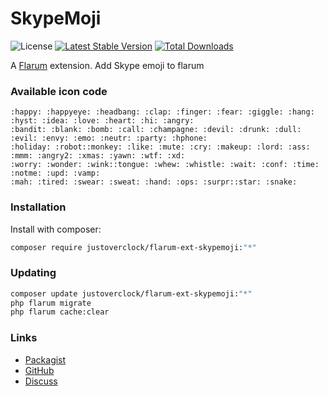 # SkypeMoji

![License](https://img.shields.io/badge/license-MIT-blue.svg) [![Latest Stable Version](https://img.shields.io/packagist/v/justoverclock/flarum-ext-skypemoji.svg)](https://packagist.org/packages/justoverclock/flarum-ext-skypemoji) [![Total Downloads](https://img.shields.io/packagist/dt/justoverclock/flarum-ext-skypemoji.svg)](https://packagist.org/packages/justoverclock/flarum-ext-skypemoji)

A [Flarum](http://flarum.org) extension. Add Skype emoji to flarum

### Available icon code

```
:happy: :happyeye: :headbang: :clap: :finger: :fear: :giggle: :hang: :hyst: :idea: :love: :heart: :hi: :angry: 
:bandit: :blank: :bomb: :call: :champagne: :devil: :drunk: :dull: :evil: :envy: :emo: :neutr: :party: :hphone: 
:holiday: :robot::monkey: :like: :mute: :cry: :makeup: :lord: :ass: :mmm: :angry2: :xmas: :yawn: :wtf: :xd: 
:worry: :wonder: :wink::tongue: :whew: :whistle: :wait: :conf: :time: :notme: :upd: :vamp: 
:mah: :tired: :swear: :sweat: :hand: :ops: :surpr::star: :snake:
```

### Installation

Install with composer:

```sh
composer require justoverclock/flarum-ext-skypemoji:"*"
```

### Updating

```sh
composer update justoverclock/flarum-ext-skypemoji:"*"
php flarum migrate
php flarum cache:clear
```

### Links

- [Packagist](https://packagist.org/packages/justoverclock/flarum-ext-skypemoji)
- [GitHub](https://github.com/justoverclock/flarum-ext-skypemoji)
- [Discuss](https://discuss.flarum.org/d/PUT_DISCUSS_SLUG_HERE)

